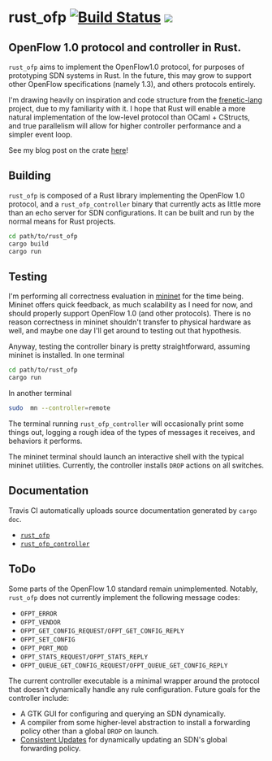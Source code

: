 rust_ofp [![Build Status](https://travis-ci.org/baxtersa/rust_ofp.svg?branch=master)](https://travis-ci.org/baxtersa/rust_ofp) [![](http://meritbadge.herokuapp.com/rust_ofp)](https://crates.io/crates/rust_ofp)
===
OpenFlow 1.0 protocol and controller in Rust.
---
`rust_ofp` aims to implement the OpenFlow1.0 protocol, for purposes of prototyping SDN systems in Rust. In the future, this may grow to support other OpenFlow specifications (namely 1.3), and others protocols entirely.

I'm drawing heavily on inspiration and code structure from the [frenetic-lang](https://github.com/frenetic-lang) project, due to my familiarity with it. I hope that Rust will enable a more natural implementation of the low-level protocol than OCaml + CStructs, and true parallelism will allow for higher controller performance and a simpler event loop.

See my blog post on the crate [here](http://baxtersa.github.io/2016/12/30/rust-openflow-0x01.html)!

Building
---
`rust_ofp` is composed of a Rust library implementing the OpenFlow 1.0 protocol, and a `rust_ofp_controller` binary that currently acts as little more than an echo server for SDN configurations. It can be built and run by the normal means for Rust projects.
```bash
cd path/to/rust_ofp
cargo build
cargo run
```

Testing
---
I'm performing all correctness evaluation in [mininet](https://mininet.org) for the time being. Mininet offers quick feedback, as much scalability as I need for now, and should properly support OpenFlow 1.0 (and other protocols). There is no reason correctness in mininet shouldn't transfer to physical hardware as well, and maybe one day I'll get around to testing out that hypothesis.

Anyway, testing the controller binary is pretty straightforward, assuming mininet is installed.
In one terminal
```bash
cd path/to/rust_ofp
cargo run
```
In another terminal
```bash
sudo  mn --controller=remote
```
The terminal running `rust_ofp_controller` will occasionally print some things out, logging a rough idea of the types of messages it receives, and behaviors it performs.

The mininet terminal should launch an interactive shell with the typical mininet utilities. Currently, the controller installs `DROP` actions on all switches.

Documentation
---
Travis CI automatically uploads source documentation generated by `cargo doc`.
 - [`rust_ofp`](https://baxtersa.github.io/rust_ofp/docs)
 - [`rust_ofp_controller`](https://baxtersa.github.io/rust_ofp/docs/rust_ofp_controller)

ToDo
---
Some parts of the OpenFlow 1.0 standard remain unimplemented. Notably, `rust_ofp` does not currently implement the following message codes:
 - `OFPT_ERROR`
 - `OFPT_VENDOR`
 - `OFPT_GET_CONFIG_REQUEST/OFPT_GET_CONFIG_REPLY`
 - `OFPT_SET_CONFIG`
 - `OFPT_PORT_MOD`
 - `OFPT_STATS_REQUEST/OFPT_STATS_REPLY`
 - `OFPT_QUEUE_GET_CONFIG_REQUEST/OFPT_QUEUE_GET_CONFIG_REPLY`

The current controller executable is a minimal wrapper around the protocol that doesn't dynamically handle any rule configuration. Future goals for the controller include:
 - A GTK GUI for configuring and querying an SDN dynamically.
 - A compiler from some higher-level abstraction to install a forwarding policy other than a global `DROP` on launch.
 - [Consistent Updates](http://www.cs.cornell.edu/~jnfoster/papers/frenetic-consistent-updates.pdf) for dynamically updating an SDN's global forwarding policy.

